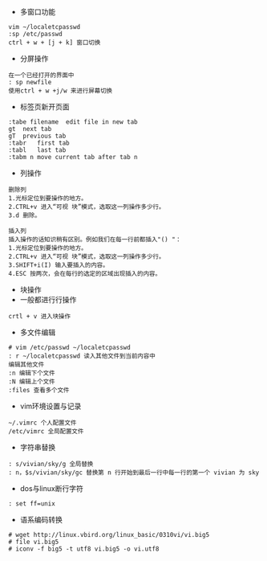 - 多窗口功能
```
vim ~/localetcpasswd
:sp /etc/passwd
ctrl + w + [j + k] 窗口切换
```
- 分屏操作
```
在一个已经打开的界面中
: sp newfile
使用ctrl + w +j/w 来进行屏幕切换
```

- 标签页新开页面
```
:tabe filename	edit file in new tab
gt	next tab
gT	previous tab
:tabr	first tab
:tabl	last tab
:tabm n	move current tab after tab n
```

- 列操作
```
删除列
1.光标定位到要操作的地方。
2.CTRL+v 进入“可视 块”模式，选取这一列操作多少行。
3.d 删除。
 
插入列
插入操作的话知识稍有区别。例如我们在每一行前都插入"() "：
1.光标定位到要操作的地方。
2.CTRL+v 进入“可视 块”模式，选取这一列操作多少行。
3.SHIFT+i(I) 输入要插入的内容。
4.ESC 按两次，会在每行的选定的区域出现插入的内容。
```

- 块操作
- 一般都进行行操作
```
crtl + v 进入块操作
```

- 多文件编辑
```
# vim /etc/passwd ~/localetcpasswd
: r ~/localetcpasswd 读入其他文件到当前内容中
编辑其他文件
:n 编辑下个文件
:N 编辑上个文件
:files 查看多个文件
```

- vim环境设置与记录 
```
~/.vimrc 个人配置文件
/etc/vimrc 全局配置文件
```

- 字符串替换
```
: s/vivian/sky/g 全局替换
: n，$s/vivian/sky/gc 替换第 n 行开始到最后一行中每一行的第一个 vivian 为 sky 
```

- dos与linux断行字符
```
: set ff=unix
```

- 语系编码转换
```
# wget http://linux.vbird.org/linux_basic/0310vi/vi.big5
# file vi.big5
# iconv -f big5 -t utf8 vi.big5 -o vi.utf8

```
